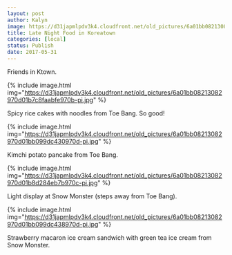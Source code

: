 ```yaml
---
layout: post
author: Kalyn
image: https://d31japmlpdv3k4.cloudfront.net/old_pictures/6a01bb08213082970d01b7c8faabec970b-pi.jpg
title: Late Night Food in Koreatown
categories: [local]
status: Publish
date: 2017-05-31
---
```



<div class="photo-caption caption-xid-6a01bb08213082970d01b7c8faabec970b" id="caption-xid-6a01bb08213082970d01b7c8faabec970b">Friends in Ktown.


{% include image.html img="https://d31japmlpdv3k4.cloudfront.net/old_pictures/6a01bb08213082970d01b7c8faabfe970b-pi.jpg" %}<div class="photo-caption caption-xid-6a01bb08213082970d01b7c8faabfe970b" id="caption-xid-6a01bb08213082970d01b7c8faabfe970b">Spicy rice cakes with noodles from Toe Bang. So good!


{% include image.html img="https://d31japmlpdv3k4.cloudfront.net/old_pictures/6a01bb08213082970d01bb099dc430970d-pi.jpg" %}<div class="photo-caption caption-xid-6a01bb08213082970d01bb099dc430970d" id="caption-xid-6a01bb08213082970d01bb099dc430970d">Kimchi potato pancake from Toe Bang.


{% include image.html img="https://d31japmlpdv3k4.cloudfront.net/old_pictures/6a01bb08213082970d01b8d284eb7b970c-pi.jpg" %}<div class="photo-caption caption-xid-6a01bb08213082970d01b8d284eb7b970c" id="caption-xid-6a01bb08213082970d01b8d284eb7b970c">Light display at Snow Monster (steps away from Toe Bang).


{% include image.html img="https://d31japmlpdv3k4.cloudfront.net/old_pictures/6a01bb08213082970d01bb099dc438970d-pi.jpg" %}<div class="photo-caption caption-xid-6a01bb08213082970d01bb099dc438970d" id="caption-xid-6a01bb08213082970d01bb099dc438970d">Strawberry macaron ice cream sandwich with green tea ice cream from Snow Monster.

